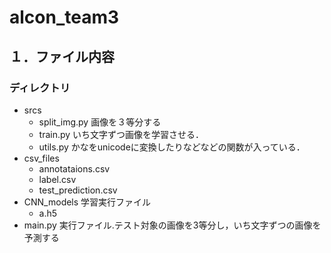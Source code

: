  # alcon_team3

## １．ファイル内容

### ディレクトリ

- srcs
  - split_img.py        画像を３等分する
  - train.py       いち文字ずつ画像を学習させる．   
  - utils.py     かなをunicodeに変換したりなどなどの関数が入っている．
- csv_files
  - annotataions.csv
  - label.csv
  - test_prediction.csv
- CNN_models 学習実行ファイル
  - a.h5
- main.py 実行ファイル.テスト対象の画像を3等分し，いち文字ずつの画像を予測する